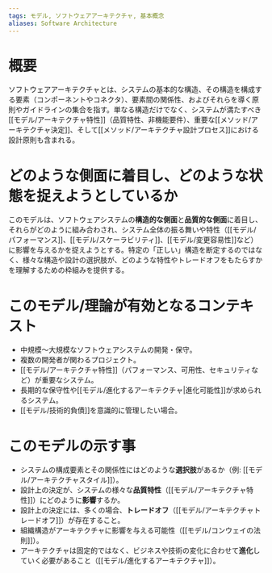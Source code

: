 ```yaml
---
tags: モデル, ソフトウェアアーキテクチャ, 基本概念
aliases: Software Architecture
---
```


# 概要
ソフトウェアアーキテクチャとは、システムの基本的な構造、その構造を構成する要素（コンポーネントやコネクタ）、要素間の関係性、およびそれらを導く原則やガイドラインの集合を指す。単なる構造だけでなく、システムが満たすべき[[モデル/アーキテクチャ特性]]（品質特性、非機能要件）、重要な[[メソッド/アーキテクチャ決定]]、そして[[メソッド/アーキテクチャ設計プロセス]]における設計原則も含まれる。

# どのような側面に着目し、どのような状態を捉えようとしているか
このモデルは、ソフトウェアシステムの**構造的な側面**と**品質的な側面**に着目し、それらがどのように組み合わされ、システム全体の振る舞いや特性（[[モデル/パフォーマンス]]、[[モデル/スケーラビリティ]]、[[モデル/変更容易性]]など）に影響を与えるかを捉えようとする。特定の「正しい」構造を断定するのではなく、様々な構造や設計の選択肢が、どのような特性やトレードオフをもたらすかを理解するための枠組みを提供する。

# このモデル/理論が有効となるコンテキスト
* 中規模〜大規模なソフトウェアシステムの開発・保守。
* 複数の開発者が関わるプロジェクト。
* [[モデル/アーキテクチャ特性]]（パフォーマンス、可用性、セキュリティなど）が重要なシステム。
* 長期的な保守性や[[モデル/進化するアーキテクチャ|進化可能性]]が求められるシステム。
* [[モデル/技術的負債]]を意識的に管理したい場合。

# このモデルの示す事
* システムの構成要素とその関係性にはどのような**選択肢**があるか（例: [[モデル/アーキテクチャスタイル]]）。
* 設計上の決定が、システムの様々な**品質特性**（[[モデル/アーキテクチャ特性]]）にどのように**影響**するか。
* 設計上の決定には、多くの場合、**トレードオフ**（[[モデル/アーキテクチャトレードオフ]]）が存在すること。
* 組織構造がアーキテクチャに影響を与える可能性（[[モデル/コンウェイの法則]]）。
* アーキテクチャは固定的ではなく、ビジネスや技術の変化に合わせて**進化**していく必要があること（[[モデル/進化するアーキテクチャ]]）。